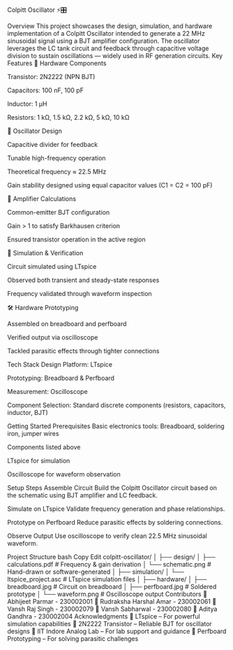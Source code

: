Colpitt Oscillator ⚡🎛️


Overview
This project showcases the design, simulation, and hardware implementation of a Colpitt Oscillator intended to generate a 22 MHz sinusoidal signal using a BJT amplifier configuration. The oscillator leverages the LC tank circuit and feedback through capacitive voltage division to sustain oscillations — widely used in RF generation circuits.
Key Features
🔩 Hardware Components

Transistor: 2N2222 (NPN BJT)

Capacitors: 100 nF, 100 pF

Inductor: 1 µH

Resistors: 1 kΩ, 1.5 kΩ, 2.2 kΩ, 5 kΩ, 10 kΩ

📐 Oscillator Design

Capacitive divider for feedback

Tunable high-frequency operation

Theoretical frequency ≈ 22.5 MHz

Gain stability designed using equal capacitor values (C1 = C2 = 100 pF)

🔧 Amplifier Calculations

Common-emitter BJT configuration

Gain > 1 to satisfy Barkhausen criterion

Ensured transistor operation in the active region

🧪 Simulation & Verification

Circuit simulated using LTspice

Observed both transient and steady-state responses

Frequency validated through waveform inspection

🛠️ Hardware Prototyping

Assembled on breadboard and perfboard

Verified output via oscilloscope

Tackled parasitic effects through tighter connections

Tech Stack
Design Platform: LTspice

Prototyping: Breadboard & Perfboard

Measurement: Oscilloscope

Component Selection: Standard discrete components (resistors, capacitors, inductor, BJT)

Getting Started
Prerequisites
Basic electronics tools: Breadboard, soldering iron, jumper wires

Components listed above

LTspice for simulation

Oscilloscope for waveform observation

Setup Steps
Assemble Circuit
Build the Colpitt Oscillator circuit based on the schematic using BJT amplifier and LC feedback.

Simulate on LTspice
Validate frequency generation and phase relationships.

Prototype on Perfboard
Reduce parasitic effects by soldering connections.

Observe Output
Use oscilloscope to verify clean 22.5 MHz sinusoidal waveform.

Project Structure
bash
Copy
Edit
colpitt-oscillator/
│
├── design/
│   ├── calculations.pdf       # Frequency & gain derivation
│   └── schematic.png          # Hand-drawn or software-generated
│
├── simulation/
│   └── ltspice_project.asc    # LTspice simulation files
│
├── hardware/
│   ├── breadboard.jpg         # Circuit on breadboard
│   ├── perfboard.jpg          # Soldered prototype
│   └── waveform.png           # Oscilloscope output
Contributors
👤 Abhijeet Parmar - 230002001
👤 Rudraksha Harshal Amar - 230002061
👤 Vansh Raj Singh - 230002079
👤 Vansh Sabharwal - 230002080
👤 Aditya Gandhra - 230002004
Acknowledgments
🙏 LTspice – For powerful simulation capabilities
🔋 2N2222 Transistor – Reliable BJT for oscillator designs
🔬 IIT Indore Analog Lab – For lab support and guidance
🧰 Perfboard Prototyping – For solving parasitic challenges
 
